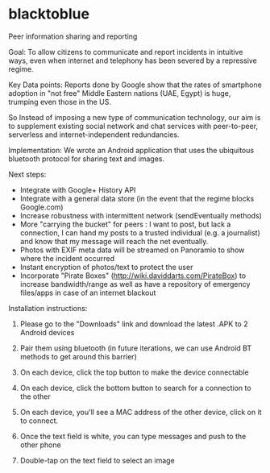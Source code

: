 blacktoblue
===========

Peer information sharing and reporting

Goal: To allow citizens to communicate and report incidents in intuitive ways, even when internet and telephony has been severed by a repressive regime.

Key Data points: Reports done by Google show that the rates of smartphone adoption in "not free" Middle Eastern nations (UAE, Egypt) is huge, trumping even those in the US.  

So Instead of imposing a new type of communication technology, our aim is to supplement existing social network and chat services with peer-to-peer, serverless and internet-independent redundancies.

Implementation: We wrote an Android application that uses the ubiquitous bluetooth protocol for sharing text and images.

Next steps:
- Integrate with Google+ History API
- Integrate with a general data store (in the event that the regime blocks Google.com)
- Increase robustness with intermittent network (sendEventually methods)
- More "carrying the bucket" for peers : I want to post, but lack a connection, I can hand my posts to a trusted individual (e.g. a journalist) and know that my message will reach the net eventually.
- Photos with EXIF meta data will be streamed on Panoramio to show where the incident occurred 
- Instant encryption of photos/text to protect the user 
- Incorporate "Pirate Boxes" (http://wiki.daviddarts.com/PirateBox) to increase bandwidth/range as well as have a repository of emergency files/apps in case of an internet blackout 

Installation instructions:

1. Please go to the "Downloads" link and download the latest .APK to 2 Android devices

2. Pair them using bluetooth (in future iterations, we can use Android BT methods to get around this barrier)

3. On each device, click the top button to make the device connectable

4. On each device, click the bottom button to search for a connection to the other

5. On each device, you'll see a MAC address of the other device, click on it to connect.

6. Once the text field is white, you can type messages and push to the other phone

7. Double-tap on the text field to select an image